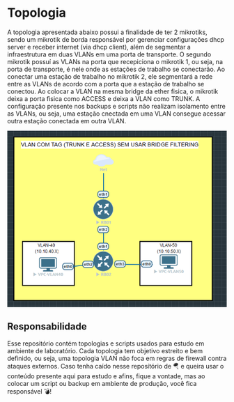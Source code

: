 # Topologia
A topologia apresentada abaixo possui a finalidade de ter 2 mikrotiks, sendo um mikrotik de borda responsável por gerenciar configurações
dhcp server e receber internet (via dhcp client), além de segmentar a infraestrutura em duas VLANs em uma porta de transporte.
O segundo mikrotik possuí as VLANs na porta que recepiciona o mikrotik 1, ou seja, na porta de transporte, é nele onde as estações de trabalho se conectarão.
Ao conectar uma estação de trabalho no mikrotik 2, ele segmentará a rede entre as VLANs de acordo com a porta que a estação de trabalho se conectou.
Ao colocar a VLAN na mesma bridge da ether fisica, o mikrotik deixa a porta fisica como ACCESS e deixa a VLAN como TRUNK.
A configuração presente nos backups e scripts não realizam isolamento entre as VLANs, ou seja, uma estação cnectada em uma VLAN consegue acessar outra estação conectada em outra VLAN.

<img  alt="preview" src="https://raw.githubusercontent.com/sulivansimoes/mikrotik/refs/heads/main/VLAN%20-%20BRIDGE%20COM%20TRUNK%20E%20ACESS/topologia.png">

## Responsabilidade 
Esse repositório contém topologias e scripts usados para estudo em ambiente de laboratório. 
Cada topologia tem objetivo estreito e bem definido, ou seja, uma topologia VLAN não foca em regras
de firewall contra ataques externos. Caso tenha caído nesse reposítório de :parachute: e queira usar o conteúdo presente aqui
para estudo e afins, fique a vontade, mas ao colocar um script ou backup em ambiente de produção, você fica responsável :bomb:! 


